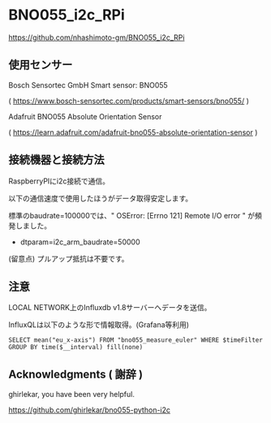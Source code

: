 # BNO055_i2c_RPi

https://github.com/nhashimoto-gm/BNO055_i2c_RPi

## 使用センサー
Bosch Sensortec GmbH Smart sensor: BNO055

( https://www.bosch-sensortec.com/products/smart-sensors/bno055/ )

Adafruit BNO055 Absolute Orientation Sensor

( https://learn.adafruit.com/adafruit-bno055-absolute-orientation-sensor )

## 接続機器と接続方法
RaspberryPIにi2c接続で通信。

以下の通信速度で使用したほうがデータ取得安定します。

標準のbaudrate=100000では、" OSError: [Errno 121] Remote I/O error " が頻発しました。

- dtparam=i2c_arm_baudrate=50000

(留意点) プルアップ抵抗は不要です。

## 注意
LOCAL NETWORK上のInfluxdb v1.8サーバーへデータを送信。

InfluxQLは以下のような形で情報取得。(Grafana等利用)
```
SELECT mean("eu_x-axis") FROM "bno055_measure_euler" WHERE $timeFilter GROUP BY time($__interval) fill(none)
```

## Acknowledgments ( 謝辞 )

ghirlekar, you have been very helpful.

https://github.com/ghirlekar/bno055-python-i2c
